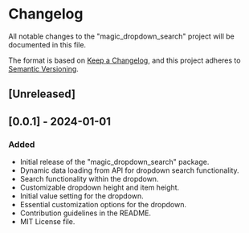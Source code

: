 # Changelog

All notable changes to the "magic_dropdown_search" project will be documented in this file.

The format is based on [Keep a Changelog](https://keepachangelog.com/en/1.0.0/),
and this project adheres to [Semantic Versioning](https://semver.org/spec/v2.0.0.html).

## [Unreleased]

## [0.0.1] - 2024-01-01

### Added
- Initial release of the "magic_dropdown_search" package.
- Dynamic data loading from API for dropdown search functionality.
- Search functionality within the dropdown.
- Customizable dropdown height and item height.
- Initial value setting for the dropdown.
- Essential customization options for the dropdown.
- Contribution guidelines in the README.
- MIT License file.